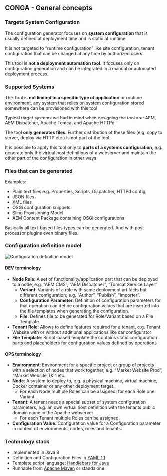 ## CONGA - General concepts

### Targets System Configuration

The configuration generator focuses on **system configuration** that is usually defined at deployment time and is static at runtime.

It is not targeted to “runtime configuration” like site configuration, tenant configuration that can be changed at any time by authorized users.

This tool is **not a deployment automation tool**. It focuses only on configuration generation and can be integrated in a manual or automated deployment process.


### Supported Systems

The Tool is **not limited to a specific type of application** or runtime environment, any system that relies on system configuration stored somewhere can be provisioned with this tool

Typical target systems we had in mind when designing the tool are: AEM, AEM Dispatcher, Apache Tomcat and Apache HTTPd.

The tool **only generates files**. Further distribution of these files (e.g. copy to server, deploy via HTTP etc.) is not part of the tool.

It is possible to apply this tool only to **parts of a systems configuration**, e.g. generate only the virtual host definitions of a webserver and maintain the other part of the configuration in other ways


### Files that can be generated

Examples:

* Plain text files e.g. Properties, Scripts, Dispatcher, HTTPd config
* JSON files
* XML files
* OSGi configuration snippets
* Sling Provisioning Model
* AEM Content Package containing OSGi configurations

Basically all text-based files types can be generated. And with post processor plugins even binary files.


### Configuration definition model

![Configuration definition model](images/configuration-definition-model.png)

#### DEV terminology

* **Node Role**: A set of functionality/application part that can be deployed to a node, e.g. “AEM CMS”, “AEM Dispatcher”, “Tomcat Service Layer”
    * **Variant**: Variants of a role with same deployment artifacts but different configuration; e.g. “Author”, “Publish”, “Importer”.
    * **Configuration Parameter**: Definition of configuration parameters for that operation can define configuration values that are inserted into the file templates when generating the configuration.
    * **File**: Defines file to be generated for Role/Variant based on a File Template
* **Tenant Role**: Allows to define features required for a tenant, e.g. Tenant Website with or without additional applications like car configurator
* **File Template**: Script-based template the contains static configuration parts and placeholders for configuration values defined by operations


#### OPS terminology

* **Environment**: Environment for a specific project or group of projects with a selection of nodes that work together, e.g. “Market Website Prod”, “Market Website T&I” etc.
* **Node**: A system to deploy to, e.g. a physical machine, virtual machine, Docker container or any other deployment target.
    * For each Node multiple Roles can be assigned; for each Role one Variant
* **Tenant**: A tenant needs a special subset of system configuration parameters, e.g. an own virtual host definition with the tenants public domain name in the Apache webserver
    * For each Tenant multiple Roles can be assigned
* **Configuration Value**: Configuration value for a Configuration parameter in context of environments, nodes, roles and tenants.

### Technology stack

* Implemented in Java 8
* Definition and Configuration Files in [YAML 1.1](http://yaml.org/)
* Template script language: [Handlebars for Java](https://github.com/jknack/handlebars.java)
* Runnable from [Apache Maven](http://maven.apache.org/) or standalone
